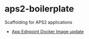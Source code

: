 # aps2-boilerplate
Scaffolding for APS2 applications

- [App Ednpoint Docker Image update](https://doc.apsstandard.org/7.4/apps/start/deploy/#docker-image)
